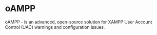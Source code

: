 # oAMPP
oAMPP - is an advanced, open-source solution for XAMPP User Account Control (UAC) warnings and configuration issues.
